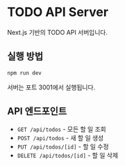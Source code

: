 # TODO API Server

Next.js 기반의 TODO API 서버입니다.

## 실행 방법

```bash
npm run dev
```

서버는 포트 3001에서 실행됩니다.

## API 엔드포인트

- `GET /api/todos` - 모든 할 일 조회
- `POST /api/todos` - 새 할 일 생성
- `PUT /api/todos/[id]` - 할 일 수정
- `DELETE /api/todos/[id]` - 할 일 삭제
